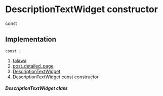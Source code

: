 
<div>

# DescriptionTextWidget constructor

</div>


const 



## Implementation

``` language-dart
const ;
```







1.  [talawa](../../index.md)
2.  [post_detailed_page](../../widgets_post_detailed_page/)
3.  [DescriptionTextWidget](../../widgets_post_detailed_page/DescriptionTextWidget-class.md)
4.  DescriptionTextWidget const constructor

##### DescriptionTextWidget class








